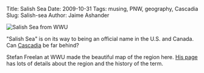 Title: Salish Sea
Date: 2009-10-31
Tags: musing, PNW, geography, Cascadia
Slug: Salish-sea
Author: Jaime Ashander



![Salish Sea from WWU]({filename}/images/Freelan_SalishSea_small.jpeg)

"Salish Sea" is on its way to being an official name in the U.S. and
Canada. Can <a
href="http://en.wikipedia.org/wiki/Cascadia_(independence_movement)">
Cascadia</a> be far behind?


Stefan Freelan at WWU made the beautiful map of the region here. [His
page](http://staff.wwu.edu/stefan/salish_sea.shtml) has lots
of details about the region and the history of the term.
